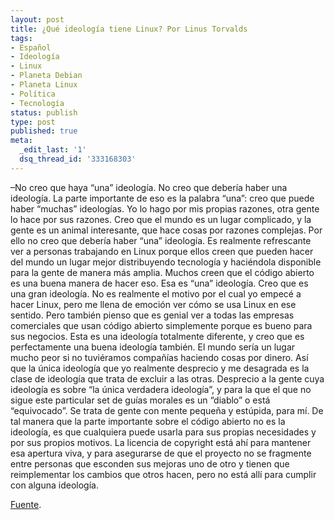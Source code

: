 ```yaml
---
layout: post
title: ¿Qué ideología tiene Linux? Por Linus Torvalds
tags:
- Español
- Ideología
- Linux
- Planeta Debian
- Planeta Linux
- Política
- Tecnología
status: publish
type: post
published: true
meta:
  _edit_last: '1'
  dsq_thread_id: '333168303'
---
```

–No creo que haya “una” ideología. No creo que debería haber una ideología. La parte importante de eso es la palabra “una”: creo que puede haber “muchas” ideologías. Yo lo hago por mis propias razones, otra gente lo hace por sus razones. Creo que el mundo es un lugar complicado, y la gente es un animal interesante, que hace cosas por razones complejas. Por ello no creo que debería haber “una” ideología. Es realmente refrescante ver a personas trabajando en Linux porque ellos creen que pueden hacer del mundo un lugar mejor distribuyendo tecnología y haciéndola disponible para la gente de manera más amplia. Muchos creen que el código abierto es una buena manera de hacer eso. Esa es “una” ideología. Creo que es una gran ideología. No es realmente el motivo por el cual yo empecé a hacer Linux, pero me llena de emoción ver cómo se usa Linux en ese sentido. Pero también pienso que es genial ver a todas las empresas comerciales que usan código abierto simplemente porque es bueno para sus negocios. Esta es una ideología totalmente diferente, y creo que es perfectamente una buena ideología también. El mundo sería un lugar mucho peor si no tuviéramos compañías haciendo cosas por dinero. Así que la única ideología que yo realmente desprecio y me desagrada es la clase de ideología que trata de excluir a las otras. Desprecio a la gente cuya ideología es sobre “la única verdadera ideología”, y para la que el que no sigue este particular set de guías morales es un “diablo” o está “equivocado”. Se trata de gente con mente pequeña y estúpida, para mí. De tal manera que la parte importante sobre el código abierto no es la ideología, es que cualquiera puede usarla para sus propias necesidades y por sus propios motivos. La licencia de copyright está ahí para mantener esa apertura viva, y para asegurarse de que el proyecto no se fragmente entre personas que esconden sus mejoras uno de otro y tienen que reimplementar los cambios que otros hacen, pero no está allí para cumplir con alguna ideología.

<a href="http://www.pagina12.com.ar/diario/dialogos/21-169096-2011-05-30.html">Fuente</a>.
